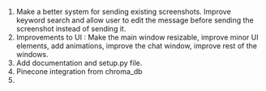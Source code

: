 1. Make a better system for sending existing screenshots. Improve keyword search and allow user to edit the message before sending the screenshot instead of sending it.
2. Improvements to UI : Make the main window resizable, improve minor UI elements, add animations, improve the chat window, improve rest of the windows.
3. Add documentation and setup.py file.
4. Pinecone integration from chroma_db
5. 